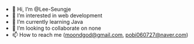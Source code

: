 - 👋 Hi, I’m @Lee-Seungje
- 👀 I’m interested in web development
- 🌱 I’m currently learning Java
- 💞️ I’m looking to collaborate on none
- 📫 How to reach me (moondgod@gmail.com, pobi060727@naver.com)

<!---
Lee-Seungje/Lee-Seungje is a ✨ special ✨ repository because its `README.md` (this file) appears on your GitHub profile.
You can click the Preview link to take a look at your changes.
--->
